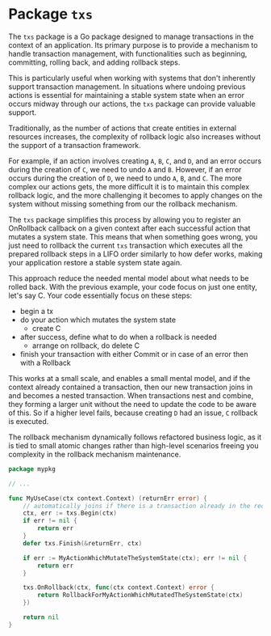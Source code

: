 # Package `txs`

The `txs` package is a Go package designed to manage transactions in the context of an application.
Its primary purpose is to provide a mechanism to handle transaction management,
with functionalities such as beginning, committing, rolling back, and adding rollback steps.

This is particularly useful when working with systems that don't inherently support transaction management.
In situations where undoing previous actions is essential for maintaining a stable system state
when an error occurs midway through our actions, the `txs` package can provide valuable support.

Traditionally, as the number of actions that create entities in external resources increases, 
the complexity of rollback logic also increases without the support of a transaction framework. 

For example, if an action involves creating `A`, `B`, `C`,
and `D`, and an error occurs during the creation of `C`,
we need to undo `A` and `B`.
However, if an error occurs during the creation of `D`, 
we need to undo `A`, `B`, and `C`.
The more complex our actions gets,
the more difficult it is to maintain this complex rollback logic,
and the more challenging it becomes to apply changes on the system
without missing something from our the rollback mechanism. 

The `txs` package simplifies this process by allowing you to register an OnRollback callback
on a given context after each successful action that mutates a system state.
This means that when something goes wrong, you just need to rollback the current `txs` transaction
which executes all the prepared rollback steps in a LIFO order similarly to how defer works,
making your application restore a stable system state again.

This approach reduce the needed mental model about what needs to be rolled back.
With the previous example, your code focus on just one entity, let's say C.
Your code essentially focus on these steps:
- begin a tx
- do your action which mutates the system state
  - create C
- after success, define what to do when a rollback is needed
  - arrange on rollback, do delete C 
- finish your transaction with either Commit 
  or in case of an error then with a Rollback

This works at a small scale, and enables a small mental model,
and if the context already contained a transaction,
then our new transaction joins in and becomes a nested transaction.
When transactions nest and combine, 
they forming a larger unit without the need to update the code to be aware of this.
So if a higher level fails, because creating `D` had an issue, `C` rollback is executed. 

The rollback mechanism dynamically follows refactored business logic,
as it is tied to small atomic changes rather than high-level scenarios
freeing you complexity in the rollback mechanism maintenance. 

```go
package mypkg

// ...

func MyUseCase(ctx context.Context) (returnErr error) {
	// automatically joins if there is a transaction already in the received context
	ctx, err := txs.Begin(ctx)
	if err != nil {
		return err
	}
	defer txs.Finish(&returnErr, ctx)

	if err := MyActionWhichMutateTheSystemState(ctx); err != nil {
		return err
	}

	txs.OnRollback(ctx, func(ctx context.Context) error {
		return RollbackForMyActionWhichMutatedTheSystemState(ctx)
	})

	return nil
}

```